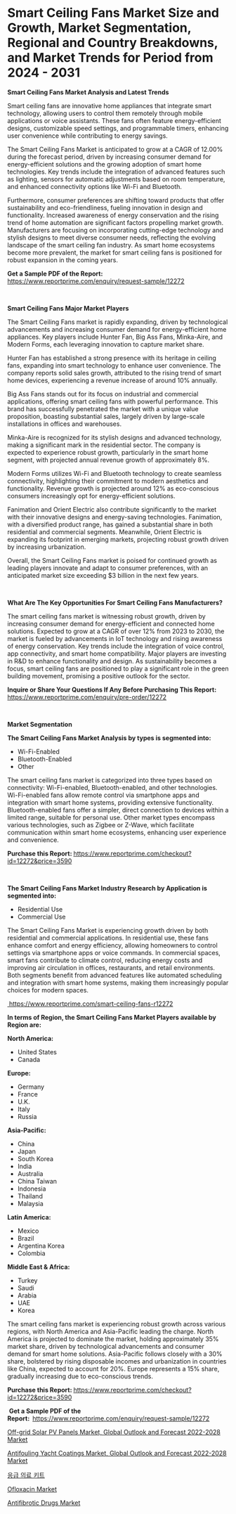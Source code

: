 <p><h1>Smart Ceiling Fans Market Size and Growth, Market Segmentation, Regional and Country Breakdowns, and Market Trends for Period from 2024 -  2031</h1></p><p><strong>Smart Ceiling Fans Market Analysis and Latest Trends</strong></p>
<p><p>Smart ceiling fans are innovative home appliances that integrate smart technology, allowing users to control them remotely through mobile applications or voice assistants. These fans often feature energy-efficient designs, customizable speed settings, and programmable timers, enhancing user convenience while contributing to energy savings.</p><p>The Smart Ceiling Fans Market is anticipated to grow at a CAGR of 12.00% during the forecast period, driven by increasing consumer demand for energy-efficient solutions and the growing adoption of smart home technologies. Key trends include the integration of advanced features such as lighting, sensors for automatic adjustments based on room temperature, and enhanced connectivity options like Wi-Fi and Bluetooth. </p><p>Furthermore, consumer preferences are shifting toward products that offer sustainability and eco-friendliness, fueling innovation in design and functionality. Increased awareness of energy conservation and the rising trend of home automation are significant factors propelling market growth. Manufacturers are focusing on incorporating cutting-edge technology and stylish designs to meet diverse consumer needs, reflecting the evolving landscape of the smart ceiling fan industry. As smart home ecosystems become more prevalent, the market for smart ceiling fans is positioned for robust expansion in the coming years.</p></p>
<p><strong>Get a Sample PDF of the Report:&nbsp;</strong> <a href="https://www.reportprime.com/enquiry/request-sample/12272">https://www.reportprime.com/enquiry/request-sample/12272</a></p>
<p>&nbsp;</p>
<p><strong>Smart Ceiling Fans Major Market Players</strong></p>
<p><p>The Smart Ceiling Fans market is rapidly expanding, driven by technological advancements and increasing consumer demand for energy-efficient home appliances. Key players include Hunter Fan, Big Ass Fans, Minka-Aire, and Modern Forms, each leveraging innovation to capture market share.</p><p>Hunter Fan has established a strong presence with its heritage in ceiling fans, expanding into smart technology to enhance user convenience. The company reports solid sales growth, attributed to the rising trend of smart home devices, experiencing a revenue increase of around 10% annually.</p><p>Big Ass Fans stands out for its focus on industrial and commercial applications, offering smart ceiling fans with powerful performance. This brand has successfully penetrated the market with a unique value proposition, boasting substantial sales, largely driven by large-scale installations in offices and warehouses.</p><p>Minka-Aire is recognized for its stylish designs and advanced technology, making a significant mark in the residential sector. The company is expected to experience robust growth, particularly in the smart home segment, with projected annual revenue growth of approximately 8%.</p><p>Modern Forms utilizes Wi-Fi and Bluetooth technology to create seamless connectivity, highlighting their commitment to modern aesthetics and functionality. Revenue growth is projected around 12% as eco-conscious consumers increasingly opt for energy-efficient solutions.</p><p>Fanimation and Orient Electric also contribute significantly to the market with their innovative designs and energy-saving technologies. Fanimation, with a diversified product range, has gained a substantial share in both residential and commercial segments. Meanwhile, Orient Electric is expanding its footprint in emerging markets, projecting robust growth driven by increasing urbanization.</p><p>Overall, the Smart Ceiling Fans market is poised for continued growth as leading players innovate and adapt to consumer preferences, with an anticipated market size exceeding $3 billion in the next few years.</p></p>
<p>&nbsp;</p>
<p><strong>What Are The Key Opportunities For Smart Ceiling Fans Manufacturers?</strong></p>
<p><p>The smart ceiling fans market is witnessing robust growth, driven by increasing consumer demand for energy-efficient and connected home solutions. Expected to grow at a CAGR of over 12% from 2023 to 2030, the market is fueled by advancements in IoT technology and rising awareness of energy conservation. Key trends include the integration of voice control, app connectivity, and smart home compatibility. Major players are investing in R&D to enhance functionality and design. As sustainability becomes a focus, smart ceiling fans are positioned to play a significant role in the green building movement, promising a positive outlook for the sector.</p></p>
<p><strong>Inquire or Share Your Questions If Any Before Purchasing This Report:</strong> <a href="https://www.reportprime.com/enquiry/pre-order/12272">https://www.reportprime.com/enquiry/pre-order/12272</a></p>
<p>&nbsp;</p>
<p><strong>Market Segmentation</strong></p>
<p><strong>The Smart Ceiling Fans Market Analysis by types is segmented into:</strong></p>
<p><ul><li>Wi-Fi-Enabled</li><li>Bluetooth-Enabled</li><li>Other</li></ul></p>
<p><p>The smart ceiling fans market is categorized into three types based on connectivity: Wi-Fi-enabled, Bluetooth-enabled, and other technologies. Wi-Fi-enabled fans allow remote control via smartphone apps and integration with smart home systems, providing extensive functionality. Bluetooth-enabled fans offer a simpler, direct connection to devices within a limited range, suitable for personal use. Other market types encompass various technologies, such as Zigbee or Z-Wave, which facilitate communication within smart home ecosystems, enhancing user experience and convenience.</p></p>
<p><strong>Purchase this Report:&nbsp;</strong><a href="https://www.reportprime.com/checkout?id=12272&price=3590">https://www.reportprime.com/checkout?id=12272&price=3590</a></p>
<p>&nbsp;</p>
<p><strong>The Smart Ceiling Fans Market Industry Research by Application is segmented into:</strong></p>
<p><ul><li>Residential Use</li><li>Commercial Use</li></ul></p>
<p><p>The Smart Ceiling Fans Market is experiencing growth driven by both residential and commercial applications. In residential use, these fans enhance comfort and energy efficiency, allowing homeowners to control settings via smartphone apps or voice commands. In commercial spaces, smart fans contribute to climate control, reducing energy costs and improving air circulation in offices, restaurants, and retail environments. Both segments benefit from advanced features like automated scheduling and integration with smart home systems, making them increasingly popular choices for modern spaces.</p></p>
<p><a href="https://www.reportprime.com/smart-ceiling-fans-r12272">&nbsp;https://www.reportprime.com/smart-ceiling-fans-r12272</a></p>
<p><strong>In terms of Region, the Smart Ceiling Fans Market Players available by Region are:</strong></p>
<p>
    <p> <strong> North America: </strong>
        <ul>
            <li>United States</li>
            <li>Canada</li>
        </ul>
        </p> 
    <p> <strong> Europe: </strong>
        <ul>
            <li>Germany</li>
            <li>France</li>
            <li>U.K.</li>
            <li>Italy</li>
            <li>Russia</li>
        </ul>
        </p> 
    <p> <strong> Asia-Pacific: </strong>
        <ul>
            <li>China</li>
            <li>Japan</li>
            <li>South Korea</li>
            <li>India</li>
            <li>Australia</li>
            <li>China Taiwan</li>
            <li>Indonesia</li>
            <li>Thailand</li>
            <li>Malaysia</li>
        </ul>
        </p> 
    <p> <strong> Latin America: </strong>
        <ul>
            <li>Mexico</li>
            <li>Brazil</li>
            <li>Argentina Korea</li>
            <li>Colombia</li>
        </ul>
        </p> 
    <p> <strong> Middle East & Africa: </strong>
        <ul>
            <li>Turkey</li>
            <li>Saudi</li>
            <li>Arabia</li>
            <li>UAE</li>
            <li>Korea</li>
        </ul>
    </p>
    </p>
<p><p>The smart ceiling fans market is experiencing robust growth across various regions, with North America and Asia-Pacific leading the charge. North America is projected to dominate the market, holding approximately 35% market share, driven by technological advancements and consumer demand for smart home solutions. Asia-Pacific follows closely with a 30% share, bolstered by rising disposable incomes and urbanization in countries like China, expected to account for 20%. Europe represents a 15% share, gradually increasing due to eco-conscious trends.</p></p>
<p><strong>Purchase this Report: </strong><a href="https://www.reportprime.com/checkout?id=12272&price=3590">https://www.reportprime.com/checkout?id=12272&price=3590</a></p>
<p>&nbsp;<strong>Get a Sample PDF of the Report:&nbsp;&nbsp;</strong><a href="https://www.reportprime.com/enquiry/request-sample/12272">https://www.reportprime.com/enquiry/request-sample/12272</a></p>
<p><strong></strong></p>
<p><p><a href="https://www.linkedin.com/pulse/off-grid-solar-pv-panels-market-global-outlook-forecast-uxjle?trackingId=g44%2BZuVNTvS0RxMp94R1fQ%3D%3D">Off-grid Solar PV Panels Market, Global Outlook and Forecast 2022-2028 Market</a></p><p><a href="https://www.linkedin.com/pulse/global-perspectives-antifouling-yacht-coatings-market-outlook-u7iue?trackingId=J%2FEieDDoRa6DDXYN1c9czw%3D%3D">Antifouling Yacht Coatings Market, Global Outlook and Forecast 2022-2028 Market</a></p><p><a href="https://medium.com/@williambatz03/%EC%9D%98%EB%A3%8C-%EB%B9%84%EC%83%81-%ED%82%A4%ED%8A%B8-%EC%8B%9C%EC%9E%A5%EC%9D%98-%EC%83%88%EB%A1%9C%EC%9A%B4-%EB%8F%99%ED%96%A5-%EB%B0%8F-2024%EB%85%84%EB%B6%80%ED%84%B0-2031%EB%85%84%EA%B9%8C%EC%A7%80%EC%9D%98-%ED%96%A5%ED%9B%84-%EC%A0%84%EB%A7%9D-39adf696f482">응급 의료 키트</a></p><p><a href="https://medium.com/@trameciabutler41/ofloxacin-market-trends-and-market-growth-outlook-2024-2031-9ab289fa291b">Ofloxacin Market</a></p><p><a href="https://medium.com/@candicecromwelld63/global-antifibrotic-drugs-market-analysis-key-market-trends-and-future-projections-2024-2031-b1e45b5c1b26">Antifibrotic Drugs Market</a></p></p>